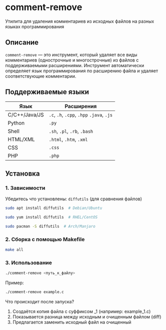 # comment-remove

Утилита для удаления комментариев из исходных файлов на разных языках программирования

## Описание
`comment-remove` — это инструмент, который удаляет все виды комментариев (однострочные и многострочные) из файлов с поддерживаемыми расширениями. Инструмент автоматически определяет язык программирования по расширению файла и удаляет соответствующие комментарии.

## Поддерживаемые языки
| Язык         | Расширения                  |
|--------------|----------------------------|
| C/C++/Java/JS| `.c`, `.h`, `.cpp`, `.hpp` `.java`, `.js`|
| Python       | `.py`                      |
| Shell        | `.sh`, `.pl`, `.rb`, `.bash`|
| HTML/XML     | `.html`, `.htm`, `.xml`    |
| CSS          | `.css`                     |
| PHP          | `.php`                     |

## Установка

### 1. Зависимости
Убедитесь что установлены: `diffutils` (для сравнения файлов)
```bash
sudo apt install diffutils  # Debian/Ubuntu
```
```bash
sudo yum install diffutils  # RHEL/CentOS
```
```bash
sudo pacman -S diffutils  # Arch/Manjaro
```
### 2. **Сборка с помощью Makefile**
```bash
make all
```
### 3. Использование
```bash
./comment-remove <путь_к_файлу>
```
Пример:
```bash
./comment-remove example.c
```
Что происходит после запуска?
1. Создаётся копия файла с суффиксом _1 (например: example_1.c)
2. Показывается разница между исходным и очищенным файлом (diff)
3. Предлагается заменить исходный файл на очищенный
